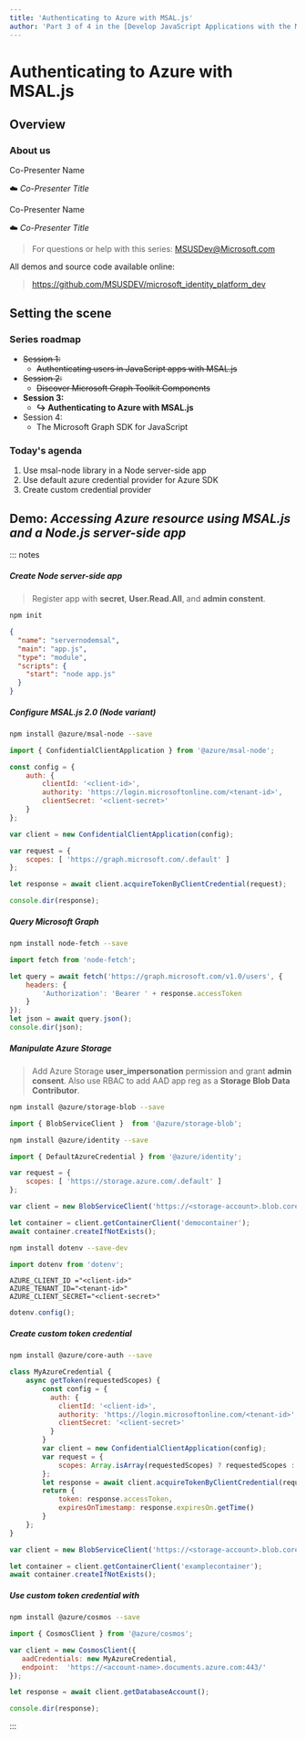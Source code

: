 ```yaml
---
title: 'Authenticating to Azure with MSAL.js'
author: 'Part 3 of 4 in the [Develop JavaScript Applications with the Microsoft Identity Platform](https://github.com/msusdev) series'
---
```


# Authenticating to Azure with MSAL.js

## Overview

### About us

Co-Presenter Name

☁️ *Co-Presenter Title*

Co-Presenter Name

☁️ *Co-Presenter Title*

> For questions or help with this series: <MSUSDev@Microsoft.com>

All demos and source code available online:

> <https://github.com/MSUSDEV/microsoft_identity_platform_dev>

## Setting the scene

### Series roadmap

* ~~Session 1:~~
  * ~~Authenticating users in JavaScript apps with MSAL.js~~
* ~~Session 2:~~
  * ~~Discover Microsoft Graph Toolkit Components~~
* **Session 3:**
  * **↪️ Authenticating to Azure with MSAL.js**
* Session 4:
  * The Microsoft Graph SDK for JavaScript

### Today's agenda

1. Use msal-node library in a Node server-side app
1. Use default azure credential provider for Azure SDK 
1. Create custom credential provider

## Demo: *Accessing Azure resource using MSAL.js and a Node.js server-side app*

::: notes

##### Create Node server-side app

> Register app with **secret**, **User.Read.All**, and **admin constent**.

```bash
npm init
```

```json
{
  "name": "servernodemsal",
  "main": "app.js",
  "type": "module",
  "scripts": {
    "start": "node app.js"
  }
}
```

##### Configure MSAL.js 2.0 (Node variant)

```bash
npm install @azure/msal-node --save
```

```javascript
import { ConfidentialClientApplication } from '@azure/msal-node';
```

```javascript
const config = {
    auth: {
        clientId: '<client-id>',
        authority: 'https://login.microsoftonline.com/<tenant-id>',
        clientSecret: '<client-secret>'
    }
};

var client = new ConfidentialClientApplication(config);

var request = {
    scopes: [ 'https://graph.microsoft.com/.default' ]
};

let response = await client.acquireTokenByClientCredential(request);

console.dir(response);
```

##### Query Microsoft Graph

```bash
npm install node-fetch --save
```

```javascript
import fetch from 'node-fetch';
```

```javascript
let query = await fetch('https://graph.microsoft.com/v1.0/users', {
    headers: {
        'Authorization': 'Bearer ' + response.accessToken
    }
});
let json = await query.json();
console.dir(json);
```

##### Manipulate Azure Storage

> Add Azure Storage **user_impersonation** permission and grant **admin consent**. Also use RBAC to add AAD app reg as a **Storage Blob Data Contributor**.

```bash
npm install @azure/storage-blob --save
```

```javascript
import { BlobServiceClient }  from '@azure/storage-blob';
```

```bash
npm install @azure/identity --save
```

```javascript
import { DefaultAzureCredential } from '@azure/identity';
```

```javascript
var request = {
    scopes: [ 'https://storage.azure.com/.default' ]
};
```

```javascript
var client = new BlobServiceClient('https://<storage-account>.blob.core.windows.net/', new DefaultAzureCredential());

let container = client.getContainerClient('democontainer');
await container.createIfNotExists();
```

```bash
npm install dotenv --save-dev
```

```javascript
import dotenv from 'dotenv';
```

```env
AZURE_CLIENT_ID ="<client-id>"
AZURE_TENANT_ID="<tenant-id>"
AZURE_CLIENT_SECRET="<client-secret>"
```

```javascript
dotenv.config();
```

##### Create custom token credential

```bash
npm install @azure/core-auth --save
```

```javascript
class MyAzureCredential {
    async getToken(requestedScopes) {
        const config = {
          auth: {
            clientId: '<client-id>',
            authority: 'https://login.microsoftonline.com/<tenant-id>',
            clientSecret: '<client-secret>'
          }
        }
        var client = new ConfidentialClientApplication(config);
        var request = {
            scopes: Array.isArray(requestedScopes) ? requestedScopes : [requestedScopes]
        };        
        let response = await client.acquireTokenByClientCredential(request);
        return {
            token: response.accessToken,
            expiresOnTimestamp: response.expiresOn.getTime()
        }
    };
}
```

```javascript
var client = new BlobServiceClient('https://<storage-account>.blob.core.windows.net/', new MyAzureCredential());

let container = client.getContainerClient('examplecontainer');
await container.createIfNotExists();
```

##### Use custom token credential with

```bash
npm install @azure/cosmos --save
```

```javascript
import { CosmosClient } from '@azure/cosmos';
```

```javascript
var client = new CosmosClient({
   aadCredentials: new MyAzureCredential,
   endpoint:  'https://<account-name>.documents.azure.com:443/'
});

let response = await client.getDatabaseAccount();

console.dir(response);
```

:::
